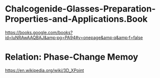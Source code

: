 # Chalcogenide-Glasses-Preparation-Properties-and-Applications.Book
https://books.google.com/books?id=IuNRAwAAQBAJ&amp;pg=PA94#v=onepage&amp;q&amp;f=false

# Relation: Phase-Change Memoy
https://en.wikipedia.org/wiki/3D_XPoint

